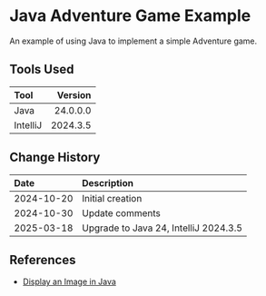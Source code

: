 # Java Adventure Game Example

An example of using Java to implement a simple Adventure game.

## Tools Used

| Tool     |  Version |
|:---------|---------:|
| Java     | 24.0.0.0 |
| IntelliJ | 2024.3.5 |

## Change History

| Date       | Description                           |
|:-----------|:--------------------------------------|
| 2024-10-20 | Initial creation                      |
| 2024-10-30 | Update comments                       |
| 2025-03-18 | Upgrade to Java 24, IntelliJ 2024.3.5 |

## References

* [Display an Image in Java](https://www.delftstack.com/howto/java/display-an-image-in-java/)